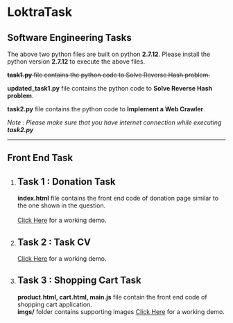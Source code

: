 # LoktraTask

<h2>Software Engineering Tasks</h2>
The above two python files are built on python <b>2.7.12</b>. Please install the python version <b>2.7.12</b> to execute the above files.

<strike><b>task1.py</b> file contains the python code to Solve Reverse Hash problem. </strike>

<b>updated_task1.py</b> file contains the python code to <b>Solve Reverse Hash problem</b>.

<b>task2.py</b> file contains the python code to <b>Implement a Web Crawler</b>.

<i>Note : Please make sure that you have internet connection while executing <b>task2.py</b></i>
<hr>

<h2>Front End Task</h2>
<ol>
<li>
<h2>Task 1 : Donation Task</h2>
<b>index.html</b> file contains the front end code of donation page similar to the one shown in the question.
<br><br>
<a href="http://www.sudeepst.com/fb.html">Click Here</a> for a working demo.</li>
<li>
<h2>Task 2 : Task CV</h2>
<a href="http://www.sudeepst.com/fb.html">Click Here</a> for a working demo.</li>
</li>
<li>
<h2>Task 3 : Shopping Cart Task</h2>
<b>product.html, cart.html, main.js</b> file contain the front end code of shopping cart application.<br>
<b>imgs/</b> folder contains supporting images
<a href="http://sudeepst.com/product.html">Click Here</a> for a working demo.</li>
</li>
</ol>

